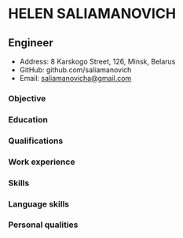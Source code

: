 # HELEN SALIAMANOVICH

## Engineer

- Address: 8 Karskogo Street, 126, Minsk, Belarus
- GitHub: github.com/saliamanovich
- Email: saliamanovicha@gmail.com

### Objective

### Education

### Qualifications

### Work experience

### Skills

### Language skills

### Personal qualities
